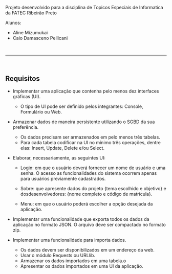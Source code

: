 Projeto desenvolvido para a disciplina de Topicos Especiais de Informatica da FATEC Ribeirão Preto

Alunos:
* Aline Mizumukai
* Caio Damasceno Pellicani

<br>

---


<br> 

## Requisitos

* Implementar uma aplicação que contenha pelo menos dez interfaces gráficas (UI).
    - O tipo de UI pode ser definido pelos integrantes: Console, Formulário ou Web.

* Armazenar dados de maneira persistente utilizando o SGBD da sua preferência.
    - Os dados precisam ser armazenados em pelo menos três tabelas.
    - Para cada tabela codificar na UI no mínimo três operações, dentre elas: Insert, Update, Delete e/ou Select.

* Elaborar, necessariamente, as seguintes UI:
    - Login: em que o usuário deverá fornecer um  nome de usuário  e uma  senha. O acesso as funcionalidades do sistema ocorrem apenas para usuários previamente cadastrados.

    - Sobre:   que   apresente   dados   do   projeto   {tema   escolhido   e   objetivo}   e   dosdesenvolvedores: {nome completo e código de matrícula}.

    - Menu: em que o usuário poderá escolher a opção desejada da aplicação.

* Implementar uma funcionalidade que exporta todos os dados da aplicação no formato JSON. O arquivo deve ser compactado no formato zip.

* Implementar uma funcionalidade para importa dados.
    - Os dados devem ser disponibilizados em um endereço da web.
    - Usar o módulo Requests ou URLlib.
    - Armazenar os dados importados em uma tabela.o
    - Apresentar os dados importados em uma UI da aplicação.